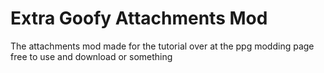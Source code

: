 # Extra Goofy Attachments Mod
The attachments mod made for the tutorial over at the ppg modding page
free to use and download or something
